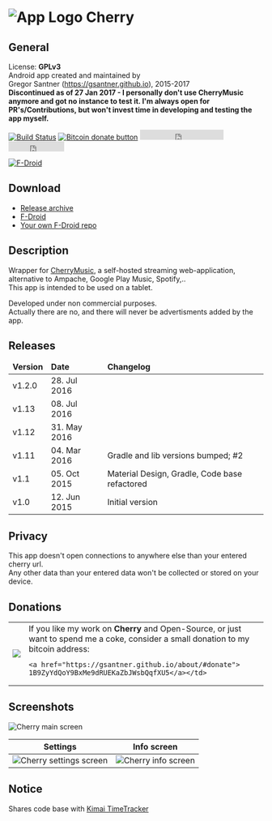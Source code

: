 ![App Logo](https://raw.githubusercontent.com/gsantner/cherrymusic_android/master/app/src/main/res/drawable-hdpi/ic_launcher.png "App Logo") Cherry
=======

## General
License: **GPLv3**  
Android app created and maintained by  
Gregor Santner (<https://gsantner.github.io>), 2015-2017  
**Discontinued as of 27 Jan 2017 - I personally don't use CherryMusic anymore and got no instance to test it. I'm always open for PR's/Contributions, but won't invest time in developing and testing the app myself.**

[![Build Status](https://travis-ci.org/gsantner/cherrymusic-android.svg?branch=master)](https://travis-ci.org/gsantner/cherrymusic-android)
<span class="badge-bitcoin"><a href="https://gsantner.github.io/donate/#donate" title="Donate once-off to this project using Bitcoin"><img src="https://img.shields.io/badge/bitcoin-donate-yellow.svg" alt="Bitcoin donate button" /></a></span>
<span class="badge-githubfollow"><iframe src="https://ghbtns.com/github-btn.html?user=gsantner&amp;type=follow&amp;count=true" allowtransparency="true" frameborder="0" scrolling="0" width="165" height="20"></iframe></span>
<span class="badge-githubstar"><iframe src="https://ghbtns.com/github-btn.html?user=gsantner&amp;repo=cherrymusic_android&amp;type=watch&amp;count=true" allowtransparency="true" frameborder="0" scrolling="0" width="110" height="20"></iframe></span>

[![F-Droid](https://f-droid.org/wiki/images/0/06/F-Droid-button_get-it-on.png)](https://f-droid.org/repository/browse/?fdfilter=cherry&fdid=de.live.gdev.cherrymusic)


## Download

* [Release archive](https://github.com/gsantner/cherrymusic-android/releases)
* [F-Droid](https://f-droid.org/repository/browse/?fdid=de.live.gdev.cherrymusic)
* [Your own F-Droid repo](https://gitlab.com/fdroid/fdroiddata/raw/master/metadata/de.live.gdev.cherrymusic.txt)

## Description
Wrapper for [CherryMusic](http://www.fomori.org/cherrymusic/),
a self-hosted streaming web-application, alternative to Ampache, Google Play Music, Spotify,..  
This app is intended to be used on a tablet.

Developed under non commercial purposes.  
Actually there are no, and there will never be advertisments added by the app.  

## Releases

<table>
 <thead>
	<td><b>Version</b></td>
	<td><b>Date</b></td>
  <td><b>Changelog</b></td>
 </thead>
 <tr>
    <td>v1.2.0</td>
   <td>28. Jul 2016</td>
   <td></td>
 </tr>
 <tr>
    <td>v1.13</td>
   <td>08. Jul 2016</td>
   <td></td>
 </tr>
 <tr>
    <td>v1.12</td>
   <td>31. May 2016</td>
   <td></td>
 </tr>
 <tr>
    <td>v1.11</td>
   <td>04. Mar 2016</td>
   <td>Gradle and lib versions bumped; #2</td>
 </tr>
 <tr>
    <td>v1.1</td>
   <td>05. Oct 2015</td>
   <td>Material Design, Gradle, Code base refactored</td>
 </tr>
 <tr>
	<td>v1.0</td>
	<td>12. Jun 2015</td>
	<td>Initial version</td>
 </tr>
</table>

## Privacy
This app doesn't open connections to anywhere else than your entered cherry url.  
Any other data than your entered data won't be collected or stored on your device.  

## Donations
<table>
 <tr>
	<td><a href="bitcoin:1B9ZyYdQoY9BxMe9dRUEKaZbJWsbQqfXU5?amount=0.003&label=gsantner_cherrymusic-android">
    <img src="https://gsantner.github.io/assets/img/personal/bitcoin/bitcoin_gdev-live-gdev_150px.png"/></a></td>
	<td>If you like my work on <b>Cherry</b> and Open-Source, or just want to spend me a coke, consider a small donation to my bitcoin address:

    <a href="https://gsantner.github.io/about/#donate">
    1B9ZyYdQoY9BxMe9dRUEKaZbJWsbQqfXU5</a></td>
 </tr>
</table>

## Screenshots

![Cherry main screen](https://cloud.githubusercontent.com/assets/6735650/10288384/d54447c2-6b98-11e5-87c9-948182a176f0.png "Main screen")  




Settings      |  Info screen
:-------------------------:|:-------------------------:
![Cherry settings screen](https://cloud.githubusercontent.com/assets/6735650/10288475/5d51d5f8-6b99-11e5-8bc7-41352b2e7a4f.png "Settings screen")  |  ![Cherry info screen](https://cloud.githubusercontent.com/assets/6735650/10288482/6e049228-6b99-11e5-8f1a-72034b9525f7.png "Info screen")

## Notice  
Shares code base with [Kimai TimeTracker](https://github.com/gsantner/kimai-android)
